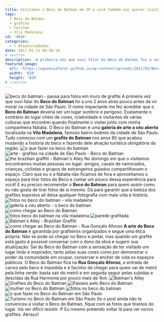 ```yaml
---
title: Visitamos o Beco do Batman em SP e você também vai querer visitar.
tags:
  - Beco do Batman
  - grafite
  - turismo
  - Vila Madalena
id: '4656'
categories:
  - - Aleatoriedades
date: 2017-03-23 09:50:24
# <extra>
description: 'A primeira vez que ouvi falar do Beco do Batman foi a uns 2 anos atrás pouco antes de vir morar na cidade de São Paulo. O nome impactante me fez acreditar que o Beco do Batman deveria ser um lugar sombrio e perigoso. Exatamente o contrário do lugar cheio de cores, criatividade e visitantes de várias culturas que encontrei quando finalmente o visitei junto com minha companheira Natalia. O Beco do Batman é uma galeria de arte a céu aberto localizada na Vila Madalena, famoso bairro boêmio da cidade de São Paulo. Tudo começou com um grafite do Batman nos anos 80 que acabou mudando a história do beco e fazendo dele atração turística obrigatória da região. No domingo em que o visitamos encontramos muitas pessoas no lugar: amigos, casais de namorados, crianças, ciclistas e grupos de estrangeiros guiados &hellip;'
featured_image: 
  url: 'https://oqueeuiafalar.github.io/wp-content/uploads/2017/03/Beco-do-Batman-Casal-posa-para-foto-em-frente-a-muro-com-grafite.jpg'
  width: '828'
  height: '828'
# </extra>
---
```


![beco do batman - pausa para fotos em muro de grafite ](/wp-content/uploads/2017/03/Beco-do-Batman-Casal-posa-para-foto-em-frente-a-muro-com-grafite.jpg) A primeira vez que ouvi falar do **Beco do Batman** foi a uns 2 anos atrás pouco antes de vir morar na cidade de São Paulo.  O nome impactante me fez acreditar que o **Beco do Batman** deveria ser um lugar sombrio e perigoso. Exatamente o contrário do lugar cheio de cores, criatividade e visitantes de várias culturas que encontrei quando finalmente o visitei junto com minha companheira Natalia.  O Beco do Batman é uma **galeria de arte a céu aberto** localizada na **Vila Madalena**, famoso bairro boêmio da cidade de São Paulo. Tudo começou com um **grafite do Batman** nos anos 80 que acabou mudando a história do beco e fazendo dele atração turística obrigatória da região. ![o que fazer no beco do batman](/wp-content/uploads/2017/03/grafites-coloridos-no-Beco-do-Batman-em-São-Paulo.jpg) ![arte - grafites na cidade de São Paulo - Beco do Batman](/wp-content/uploads/2017/03/beco-do-batman-grafites-coloridos-na-Vila-Madalena.jpg) ![the brazilian graffiti - Batman's Alley](/wp-content/uploads/2017/03/Batmans-Alley-the-Brightest-Brazilian-Graffiti.jpg) No domingo em que o visitamos encontramos muitas pessoas no lugar: amigos, casais de namorados, crianças, ciclistas e grupos de estrangeiros guiados compartilhavam o espaço. Claro que eu e a Natalia não ficamos de fora e aproveitamos o espaço para tirar fotos do Beco e contar um pouco dessa experiência para você! E eu preciso recomendar o **Beco do Batman** para quem assim como eu não gosta de tirar fotos de si mesmo. Dá para garantir que a beleza dos grafites expostos ali deixa qualquer fotografia com mais vida e história. ![fotos no beco do batman - vila madalena ](/wp-content/uploads/2017/03/Homem-posa-para-foto-em-parede-colorida-do-Beco-do-Batman.jpg) ![galeria a céu aberto - o beco do batman](/wp-content/uploads/2017/03/grafites-coloridos-nas-paredes-do-Beco-do-Batman-em-São-Paulo.jpg) ![como chegar ao Beco do Batman](/wp-content/uploads/2017/03/fotos-do-Beco-do-Batman-em-São-Paulo.jpg) ![fotos beco do batman na vila madalena](/wp-content/uploads/2017/03/grafites-brasileiros-beco-do-batman.jpg) ![parede grafitada ](/wp-content/uploads/2017/03/parede-colorida-beco-do-batman-São-Paulo.jpg) ![Batman's Alley - Brazilian Graffiti](/wp-content/uploads/2017/03/beco-do-batman-paredes-de-grafite.jpg) ![como chegar ao Beco do Batman - Rua Gonçalo Afonso](/wp-content/uploads/2017/03/Rua-Gonçalo-Afonso-Beco-do-Batman.jpg) **A arte do Beco do Batman** é garantida por grafiteiros organizados e segue uma ética própria. Não se pode só chegar no Beco e pintar, mas quando um grafite está gasto é possível conversar com o dono da obra e sugerir sua atualização. Saí do Beco do Batman com a sensação de ter visitado um lugar lindo e inspirador, tanto pelas suas cores como por demonstrar o poder da comunidade em ocupar, conservar e encher de vida os espaços públicos. O Beco do Batman fica na **Rua Gonçalo Afonso**, a entrada de carros pelo beco é impedida e é facinho de chegar para quem vai de metrô pela linha verde: basta sair do metrô e em seguida seguir pelas subidas e descidas da Rua Harmonia por pouco mais de 1km. ![Batman's Alley](/wp-content/uploads/2017/03/paredes-coloridos-do-Beco-do-Batman.jpg) ![Grafites do Beco do Batman](/wp-content/uploads/2017/03/Beco-do-Batman-São-Paulo.jpg) ![Passeio pelo Beco do Batman ](/wp-content/uploads/2017/03/Beco-do-Batma-na-Vila-Madela-SP.jpg) ![mulher no Beco do Batman](/wp-content/uploads/2017/03/olhando-pelo-buraco.jpg) ![fotos no beco do batman](/wp-content/uploads/2017/03/grafites-no-Beco-do-Batman.jpg) ![o que fazer no Beco do Batman em São Paulo](/wp-content/uploads/2017/03/parede-colorida-beco-do-batman.jpg) ![Turismo no Beco do Batman em São Paulo](/wp-content/uploads/2017/03/Mulher-posa-para-foto-em-parede-colorida-do-Beco-do-Batman.jpg) Se o post ainda não te convenceu a visitar o Beco do Batman, fique com as fotos que tiramos do lugar. Vai ser difícil resistir :P Eu mesmo pretendo voltar lá para ver novos grafites. Abraço!
